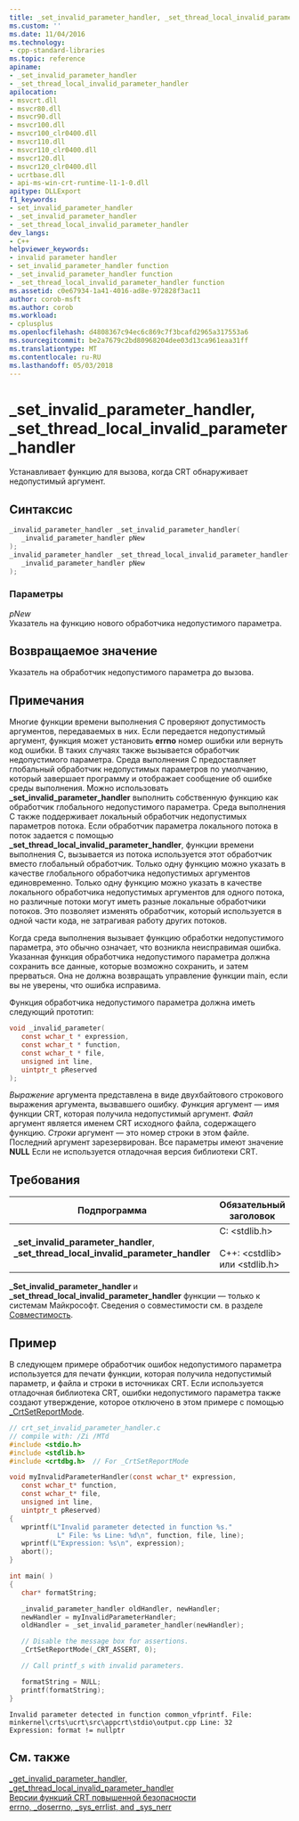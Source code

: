 ```yaml
---
title: _set_invalid_parameter_handler, _set_thread_local_invalid_parameter_handler | Документы Майкрософт
ms.custom: ''
ms.date: 11/04/2016
ms.technology:
- cpp-standard-libraries
ms.topic: reference
apiname:
- _set_invalid_parameter_handler
- _set_thread_local_invalid_parameter_handler
apilocation:
- msvcrt.dll
- msvcr80.dll
- msvcr90.dll
- msvcr100.dll
- msvcr100_clr0400.dll
- msvcr110.dll
- msvcr110_clr0400.dll
- msvcr120.dll
- msvcr120_clr0400.dll
- ucrtbase.dll
- api-ms-win-crt-runtime-l1-1-0.dll
apitype: DLLExport
f1_keywords:
- set_invalid_parameter_handler
- _set_invalid_parameter_handler
- _set_thread_local_invalid_parameter_handler
dev_langs:
- C++
helpviewer_keywords:
- invalid parameter handler
- set_invalid_parameter_handler function
- _set_invalid_parameter_handler function
- _set_thread_local_invalid_parameter_handler function
ms.assetid: c0e67934-1a41-4016-ad8e-972828f3ac11
author: corob-msft
ms.author: corob
ms.workload:
- cplusplus
ms.openlocfilehash: d4808367c94ec6c869c7f3bcafd2965a317553a6
ms.sourcegitcommit: be2a7679c2bd80968204dee03d13ca961eaa31ff
ms.translationtype: MT
ms.contentlocale: ru-RU
ms.lasthandoff: 05/03/2018
---
```

# <a name="setinvalidparameterhandler-setthreadlocalinvalidparameterhandler"></a>_set_invalid_parameter_handler, _set_thread_local_invalid_parameter_handler

Устанавливает функцию для вызова, когда CRT обнаруживает недопустимый аргумент.

## <a name="syntax"></a>Синтаксис

```C
_invalid_parameter_handler _set_invalid_parameter_handler(
   _invalid_parameter_handler pNew
);
_invalid_parameter_handler _set_thread_local_invalid_parameter_handler(
   _invalid_parameter_handler pNew
);
```

### <a name="parameters"></a>Параметры

*pNew*<br/>
Указатель на функцию нового обработчика недопустимого параметра.

## <a name="return-value"></a>Возвращаемое значение

Указатель на обработчик недопустимого параметра до вызова.

## <a name="remarks"></a>Примечания

Многие функции времени выполнения C проверяют допустимость аргументов, передаваемых в них. Если передается недопустимый аргумент, функция может установить **errno** номер ошибки или вернуть код ошибки. В таких случаях также вызывается обработчик недопустимого параметра. Среда выполнения C предоставляет глобальный обработчик недопустимых параметров по умолчанию, который завершает программу и отображает сообщение об ошибке среды выполнения. Можно использовать **_set_invalid_parameter_handler** выполнить собственную функцию как обработчик глобального недопустимого параметра. Среда выполнения C также поддерживает локальный обработчик недопустимых параметров потока. Если обработчик параметра локального потока в поток задается с помощью **_set_thread_local_invalid_parameter_handler**, функции времени выполнения C, вызывается из потока используется этот обработчик вместо глобальный обработчик. Только одну функцию можно указать в качестве глобального обработчика недопустимых аргументов единовременно. Только одну функцию можно указать в качестве локального обработчика недопустимых аргументов для одного потока, но различные потоки могут иметь разные локальные обработчики потоков. Это позволяет изменять обработчик, который используется в одной части кода, не затрагивая работу других потоков.

Когда среда выполнения вызывает функцию обработки недопустимого параметра, это обычно означает, что возникла неисправимая ошибка. Указанная функция обработчика недопустимого параметра должна сохранить все данные, которые возможно сохранить, и затем прерваться. Она не должна возвращать управление функции main, если вы не уверены, что ошибка исправима.

Функция обработчика недопустимого параметра должна иметь следующий прототип:

```C
void _invalid_parameter(
   const wchar_t * expression,
   const wchar_t * function,
   const wchar_t * file,
   unsigned int line,
   uintptr_t pReserved
);
```

*Выражение* аргумента представлена в виде двухбайтового строкового выражения аргумента, вызвавшего ошибку. *Функция* аргумент — имя функции CRT, которая получила недопустимый аргумент. *Файл* аргумент является именем CRT исходного файла, содержащего функцию. *Строки* аргумент — это номер строки в этом файле. Последний аргумент зарезервирован. Все параметры имеют значение **NULL** Если не используется отладочная версия библиотеки CRT.

## <a name="requirements"></a>Требования

|Подпрограмма|Обязательный заголовок|
|-------------|---------------------|
|**_set_invalid_parameter_handler**, **_set_thread_local_invalid_parameter_handler**|C: \<stdlib.h><br /><br /> C++: \<cstdlib> или \<stdlib.h>|

**_Set_invalid_parameter_handler** и **_set_thread_local_invalid_parameter_handler** функции — только к системам Майкрософт. Сведения о совместимости см. в разделе [Совместимость](../../c-runtime-library/compatibility.md).

## <a name="example"></a>Пример

В следующем примере обработчик ошибок недопустимого параметра используется для печати функции, которая получила недопустимый параметр, и файла и строки в источниках CRT. Если используется отладочная библиотека CRT, ошибки недопустимого параметра также создают утверждение, которое отключено в этом примере с помощью [_CrtSetReportMode](crtsetreportmode.md).

```C
// crt_set_invalid_parameter_handler.c
// compile with: /Zi /MTd
#include <stdio.h>
#include <stdlib.h>
#include <crtdbg.h>  // For _CrtSetReportMode

void myInvalidParameterHandler(const wchar_t* expression,
   const wchar_t* function,
   const wchar_t* file,
   unsigned int line,
   uintptr_t pReserved)
{
   wprintf(L"Invalid parameter detected in function %s."
            L" File: %s Line: %d\n", function, file, line);
   wprintf(L"Expression: %s\n", expression);
   abort();
}

int main( )
{
   char* formatString;

   _invalid_parameter_handler oldHandler, newHandler;
   newHandler = myInvalidParameterHandler;
   oldHandler = _set_invalid_parameter_handler(newHandler);

   // Disable the message box for assertions.
   _CrtSetReportMode(_CRT_ASSERT, 0);

   // Call printf_s with invalid parameters.

   formatString = NULL;
   printf(formatString);
}
```

```Output
Invalid parameter detected in function common_vfprintf. File: minkernel\crts\ucrt\src\appcrt\stdio\output.cpp Line: 32
Expression: format != nullptr
```

## <a name="see-also"></a>См. также

[_get_invalid_parameter_handler, _get_thread_local_invalid_parameter_handler](get-invalid-parameter-handler-get-thread-local-invalid-parameter-handler.md)<br/>
[Версии функций CRT повышенной безопасности](../../c-runtime-library/security-enhanced-versions-of-crt-functions.md)<br/>
[errno, _doserrno, _sys_errlist, and _sys_nerr](../../c-runtime-library/errno-doserrno-sys-errlist-and-sys-nerr.md)<br/>
